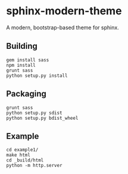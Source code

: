 sphinx-modern-theme
===================

A modern, bootstrap-based theme for sphinx.


Building
---------

    gem install sass
    npm install
    grunt sass
    python setup.py install

Packaging
---------

    grunt sass
    python setup.py sdist
    python setup.py bdist_wheel

Example
-------

    cd example1/
    make html
    cd _build/html
    python -m http.server


